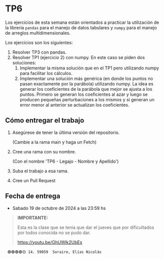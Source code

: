 # TP6

Los ejercicios de esta semana están orientados a practicar la utilización de la librería `pandas` para el manejo de datos tabulares y `numpy` para el manejo de arreglos multidimensionales.

Los ejercicios son los siguientes:
1. Resolver TP3 con pandas.
2. Resolver TP1 (ejercicio 2) con numpy.
    En este caso se piden dos soluciones:
    1. Implementar la misma solución que en el TP1 pero utilizando numpy para facilitar los cálculos.
    2. Implementar una solución más genérica (en donde los puntos no pasan exactamente por la parábola) utilizando numpy. La idea es generar los coeficientes de la parábola que mejor se ajusta a los puntos. Primero se generan los coeficientes al azar y luego se producen pequeñas perturbaciones a los mismos y si generan un error menor al anterior se actualizan los coeficientes.

## Cómo entregar el trabajo
1. Asegúrese de tener la última versión del repositorio.
    
    (Cambie a la rama main y haga un Fetch)
2. Cree una rama con su nombre.
    
    (Con el nombre 'TP6 - Legajo - Nombre y Apellido')
3. Suba el trabajo a esa rama.
4. Cree un Pull Request 

## Fecha de entrega
- Sabado 19 de octubre de 2024 a las 23:59 hs

> **IMPORTANTE:** 
> 
> Esta es la clase que se tenia que 
> dar el jueves que por dificultados por todos conocida no
> se pudo dar. 
>
> https://youtu.be/GhUWlk2UbEs
>
```
 🟢🟢🟢🟢🟡 14. 59059  Soraire, Elías Nicolás                  
```
